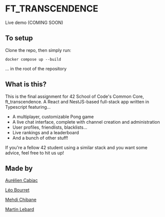 # FT_TRANSCENDENCE

Live demo (COMING SOON)

## To setup

Clone the repo, then simply run:
```
docker compose up --build
```
... in the root of the repository

## What is this?

This is the final assignment for 42 School of Code's Common Core, ft_transcendence.
A React and NestJS-based full-stack app written in Typescript featuring...

  - A multiplayer, customizable Pong game
  - A live chat interface, complete with channel creation and administration
  - User profiles, friendlists, blacklists...
  - Live rankings and a leaderboard
  - And a bunch of other stuff!
 
If you're a fellow 42 student using a similar stack and you want some advice, feel free to hit us up!

## Made by

[Aurélien Cabiac](https://github.com/TsakBoolhak)

[Léo Bourret](https://github.com/LeoBourret)

[Mehdi Chibane](https://github.com/mchibane)

[Martin Lebard](https://github.com/NeronTheTyrant)

